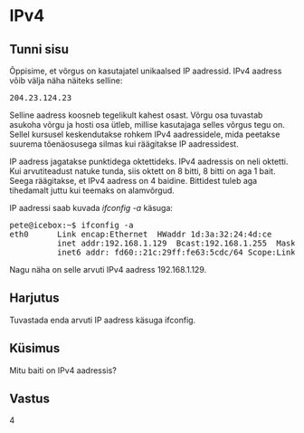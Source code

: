 ﻿# IPv4

## Tunni sisu

Õppisime, et võrgus on kasutajatel unikaalsed IP aadressid. IPv4 aadress võib välja näha näiteks selline:

<pre>204.23.124.23</pre>

Selline aadress koosneb tegelikult kahest osast. Võrgu osa tuvastab asukoha võrgu ja hosti osa ütleb, millise kasutajaga selles võrgus tegu on. Sellel kursusel keskendutakse rohkem IPv4 aadressidele, mida peetakse suurema tõenäosusega silmas kui räägitakse IP aadressidest.

IP aadress jagatakse punktidega oktettideks. IPv4 aadressis on neli oktetti. Kui arvutiteadust natuke tunda, siis oktett on 8 bitti, 8 bitti on aga 1 bait. Seega räägitakse, et IPv4 aadress on 4 baidine. Bittidest tuleb aga tihedamalt juttu kui teemaks on alamvõrgud.

IP aadressi saab kuvada *ifconfig -a* käsuga:

<pre>
pete@icebox:~$ ifconfig -a
eth0      Link encap:Ethernet  HWaddr 1d:3a:32:24:4d:ce  
          inet addr:192.168.1.129  Bcast:192.168.1.255  Mask:255.255.255.0
          inet6 addr: fd60::21c:29ff:fe63:5cdc/64 Scope:Link
</pre>

Nagu näha on selle arvuti IPv4 aadress 192.168.1.129.

## Harjutus

Tuvastada enda arvuti IP aadress käsuga ifconfig.

## Küsimus

Mitu baiti on IPv4 aadressis?

## Vastus

4
